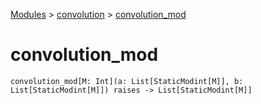 [Modules](../index.md) > [convolution](./index.md) > [convolution_mod]()

# convolution_mod

```
convolution_mod[M: Int](a: List[StaticModint[M]], b: List[StaticModint[M]]) raises -> List[StaticModint[M]]
```
